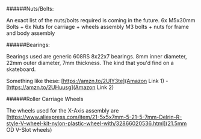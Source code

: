 
######Nuts/Bolts:

An exact list of the nuts/bolts required is coming in the future.
6x M5x30mm Bolts + 6x Nuts for carriage + wheels assembly
M3 bolts + nuts for frame and body assembly


######Bearings:

Bearings used are generic 608RS 8x22x7 bearings. 8mm inner diameter, 22mm outer diameter, 7mm thickness. 
The kind that you'd find on a skateboard.

Something like these:
[https://amzn.to/2UIY3te](Amazon Link 1) - [https://amzn.to/2UHuusg](Amazon Link 2)


######Roller Carriage Wheels

The wheels used for the X-Axis assembly are [https://www.aliexpress.com/item/21-5x5x7mm-5-21-5-7mm-Delrin-R-style-V-wheel-kit-nylon-plastic-wheel-with/32866020536.html](21.5mm OD V-Slot wheels)
